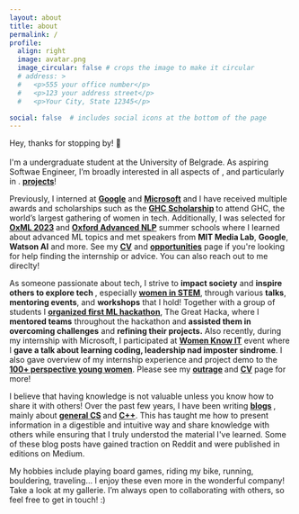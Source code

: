 ```yaml
---
layout: about
title: about
permalink: /
profile:
  align: right
  image: avatar.png
  image_circular: false # crops the image to make it circular
  # address: >
  #   <p>555 your office number</p>
  #   <p>123 your address street</p>
  #   <p>Your City, State 12345</p>

social: false  # includes social icons at the bottom of the page
---
```

Hey, thanks for stopping by! 👋 <br> <br>
I'm a undergraduate student at the University of Belgrade. As aspiring Softwae Engineer, I’m broadly interested in all aspects of , and particularly in . <b><a href="">projects</a></b>!

Previously, I interned at <b><a href="https://about.google/">Google</a></b> and <b><a href="https://www.microsoft.com/en-us/about">Microsoft</a></b> and I have received multiple awards and scholarships such as the <b><a href="">GHC Scholarship</a> </b> to attend GHC, the world’s largest gathering of women in tech. Additionally, I was selected for <b><a href="https://www.oxfordml.school/">OxML 2023</a> </b> and <b><a href="https://www.lmh.ox.ac.uk/advanced-artificial-intelligence-and-machine-learning-natural-language-processing">Oxford Advanced NLP</a></b> summer schools where I learned about advanced ML topics and met speakers from <b> MIT Media Lab</b>, <b>Google</b>, <b>Watson AI</b> and more. See my <b><a href="">CV</a></b> and <b><a href="">opportunities</a></b> page if you're looking for help finding the internship or advice. You can also reach out to me direclty! 

As someone passionate about tech, I strive to <b>impact society</B> and <b>inspire others to explore tech </b>, especially <b><a href="">women in STEM</a></b>, through various <b>talks</b>, <b>mentoring events</b>, and <b>workshops</b> that I hold! Together with a group of students I <b><a href="">organized first ML hackathon</a></b>, The Great Hacka, where I <b>mentored teams</b> throughout the hackathon and <b>assisted them in overcoming challenges</b> and <b>refining their projects.</b> Also recently, during my internship with Microsoft, I participated at <b><a href="">Women Know IT</a></b> event where I <b>gave a talk about learning coding, leadership nad imposter sindrome</b>. I also gave overview of my internship experience and project demo to the <b><a href="">100+ perspective young women</a></b>. Please see my <b><a href="">outrage</a> </b> and  <b><a href="">CV</a></b> page for more!

I believe that having knowledge is not valuable unless you know how to share it with others! Over the past few years, I have been writing <b><a href="">blogs</a> </b>, mainly about <b><a href="">general CS</a> </b> and <b><a href="">C++</a></b>. This has taught me how to present information in a digestible and intuitive way and share knowledge with others while ensuring that I truly understod the material I've learned. Some of these blog posts have gained traction on Reddit and were published in editions on Medium.

My hobbies include playing board games, riding my bike, running, bouldering, traveling... I enjoy these even more in the wonderful company!  Take a look at my  gallerie. I’m always open to collaborating with others, so feel free to get in touch! :)

